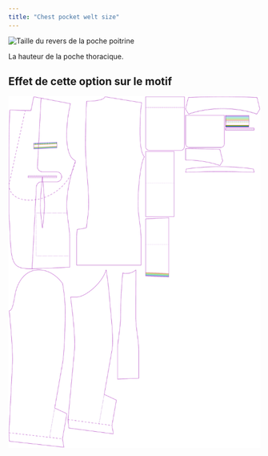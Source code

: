 ```yaml
---
title: "Chest pocket welt size"
---
```


![Taille du revers de la poche poitrine](chestpocketweltsize.svg)

La hauteur de la poche thoracique.

## Effet de cette option sur le motif

![Cette image montre l'effet de cette option en superposant plusieurs variantes qui ont une valeur différente pour cette option](jaeger_chestpocketweltsize_sample.svg "Effect of this option on the pattern")
